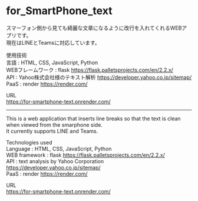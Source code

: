 # for_SmartPhone_text
スマーフォン側から見ても綺麗な文章になるように改行を入れてくれるWEBアプリです。  
現在はLINEとTeamsに対応しています。

使用技術  
言語 : HTML, CSS, JavaScript, Python  
WEBフレームワーク : flask https://flask.palletsprojects.com/en/2.2.x/  
API : Yahoo株式会社様のテキスト解析 https://developer.yahoo.co.jp/sitemap/  
PaaS : render https://render.com/

URL  
https://for-smartphone-text.onrender.com/

-----------------------------------------------------------------------------------------------------------------

This is a web application that inserts line breaks so that the text is clean when viewed from the smarphone side.  
It currently supports LINE and Teams.

Technologies used  
Language : HTML, CSS, JavaScript, Python  
WEB framework : flask https://flask.palletsprojects.com/en/2.2.x/  
API : text analysis by Yahoo Corporation https://developer.yahoo.co.jp/sitemap/  
PaaS : render https://render.com/

URL  
https://for-smartphone-text.onrender.com/
